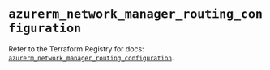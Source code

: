 # `azurerm_network_manager_routing_configuration`

Refer to the Terraform Registry for docs: [`azurerm_network_manager_routing_configuration`](https://registry.terraform.io/providers/hashicorp/azurerm/4.45.1/docs/resources/network_manager_routing_configuration).
